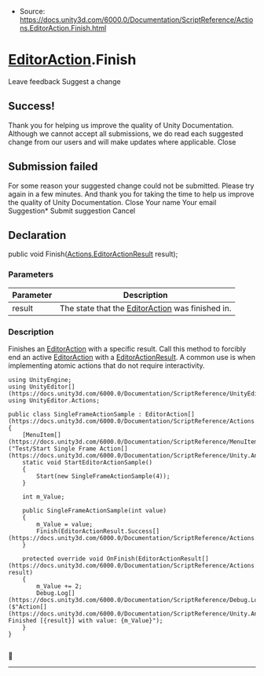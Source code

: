 * Source: https://docs.unity3d.com/6000.0/Documentation/ScriptReference/Actions.EditorAction.Finish.html

#  [EditorAction](https://docs.unity3d.com/6000.0/Documentation/ScriptReference/Actions.EditorAction.html).Finish
Leave feedback
Suggest a change
## Success!
Thank you for helping us improve the quality of Unity Documentation. Although we cannot accept all submissions, we do read each suggested change from our users and will make updates where applicable.
Close
## Submission failed
For some reason your suggested change could not be submitted. Please <a>try again</a> in a few minutes. And thank you for taking the time to help us improve the quality of Unity Documentation.
Close
Your name Your email Suggestion* Submit suggestion
Cancel
## Declaration
public void Finish([Actions.EditorActionResult](https://docs.unity3d.com/6000.0/Documentation/ScriptReference/Actions.EditorActionResult.html) result); 
### Parameters
Parameter | Description  
---|---  
result | The state that the [EditorAction](https://docs.unity3d.com/6000.0/Documentation/ScriptReference/Actions.EditorAction.html) was finished in.  
### Description
Finishes an [EditorAction](https://docs.unity3d.com/6000.0/Documentation/ScriptReference/Actions.EditorAction.html) with a specific result.
Call this method to forcibly end an active [EditorAction](https://docs.unity3d.com/6000.0/Documentation/ScriptReference/Actions.EditorAction.html) with a [EditorActionResult](https://docs.unity3d.com/6000.0/Documentation/ScriptReference/Actions.EditorActionResult.html). A common use is when implementing atomic actions that do not require interactivity.
```
using UnityEngine;
using UnityEditor[](https://docs.unity3d.com/6000.0/Documentation/ScriptReference/UnityEditor.html);
using UnityEditor.Actions;

public class SingleFrameActionSample : EditorAction[](https://docs.unity3d.com/6000.0/Documentation/ScriptReference/Actions.EditorAction.html)
{
    [MenuItem[](https://docs.unity3d.com/6000.0/Documentation/ScriptReference/MenuItem.html)("Test/Start Single Frame Action[](https://docs.unity3d.com/6000.0/Documentation/ScriptReference/Unity.Android.Gradle.Manifest.Action.html)")]
    static void StartEditorActionSample()
    {
        Start(new SingleFrameActionSample(4));
    }

    int m_Value;

    public SingleFrameActionSample(int value)
    {
        m_Value = value;
        Finish(EditorActionResult.Success[](https://docs.unity3d.com/6000.0/Documentation/ScriptReference/Actions.EditorActionResult.Success.html));
    }

    protected override void OnFinish(EditorActionResult[](https://docs.unity3d.com/6000.0/Documentation/ScriptReference/Actions.EditorActionResult.html) result)
    {
        m_Value += 2;
        Debug.Log[](https://docs.unity3d.com/6000.0/Documentation/ScriptReference/Debug.Log.html)($"Action[](https://docs.unity3d.com/6000.0/Documentation/ScriptReference/Unity.Android.Gradle.Manifest.Action.html) Finished [{result}] with value: {m_Value}");
    }
}


```

* * *
